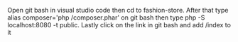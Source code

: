 Open git bash in visual studio code then cd to fashion-store. After that type alias composer='php /composer.phar' on git bash then type php -S localhost:8080 -t public. Lastly click on the link in git bash and add /index to it
